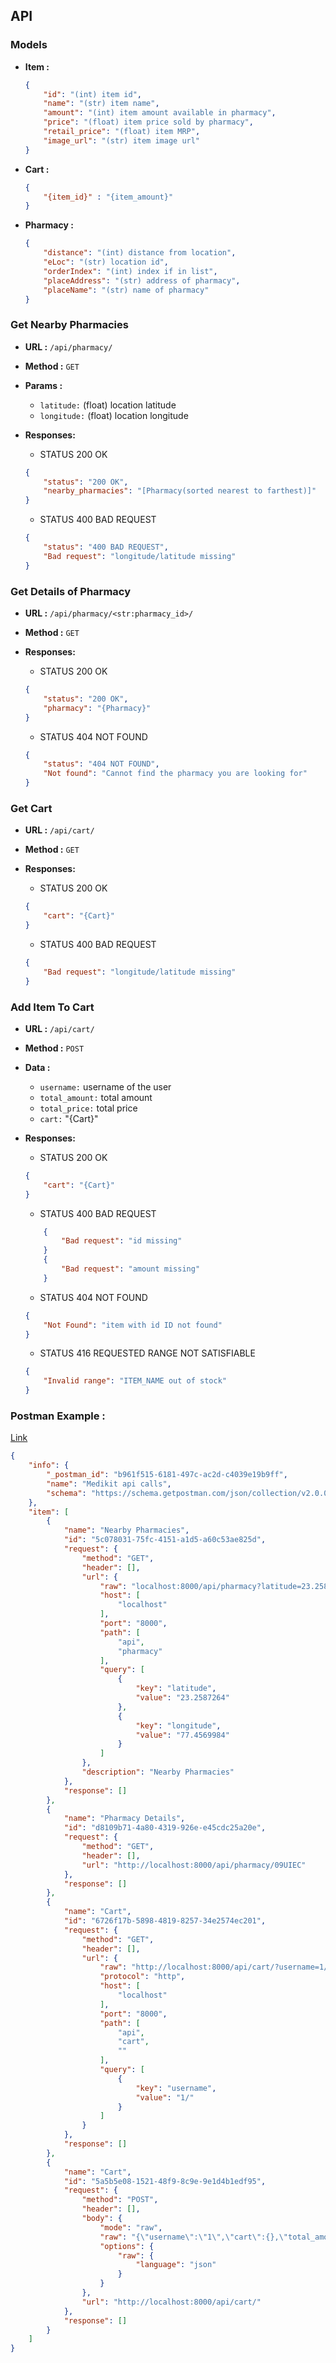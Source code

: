 ## API

### Models
-   **Item :**

    ```json
    {
    	"id": "(int) item id",
    	"name": "(str) item name",
    	"amount": "(int) item amount available in pharmacy",
    	"price": "(float) item price sold by pharmacy",
    	"retail_price": "(float) item MRP",
    	"image_url": "(str) item image url"
    }
    ```
    
-   **Cart :**

    ```json
    {
        "{item_id}" : "{item_amount}"
    }
    ```

-   **Pharmacy :**
    ```json
    {
    	"distance": "(int) distance from location",
    	"eLoc": "(str) location id",
    	"orderIndex": "(int) index if in list",
    	"placeAddress": "(str) address of pharmacy",
    	"placeName": "(str) name of pharmacy"
    }
    ```

### Get Nearby Pharmacies

-   **URL :** `/api/pharmacy/`

-   **Method :** `GET`

-   **Params :**

    -   `latitude:` (float) location latitude
    -   `longitude:` (float) location longitude

-   **Responses:**

    -   STATUS 200 OK

    ```json
    {
    	"status": "200 OK",
    	"nearby_pharmacies": "[Pharmacy(sorted nearest to farthest)]"
    }
    ```

    -   STATUS 400 BAD REQUEST

    ```json
    {
    	"status": "400 BAD REQUEST",
    	"Bad request": "longitude/latitude missing"
    }
    ```

### Get Details of Pharmacy

-   **URL :** `/api/pharmacy/<str:pharmacy_id>/`

-   **Method :** `GET`

-   **Responses:**

    -   STATUS 200 OK

    ```json
    {
    	"status": "200 OK",
    	"pharmacy": "{Pharmacy}"
    }
    ```

    -   STATUS 404 NOT FOUND

    ```json
    {
    	"status": "404 NOT FOUND",
    	"Not found": "Cannot find the pharmacy you are looking for"
    }
    ```

### Get Cart

-   **URL :** `/api/cart/`

-   **Method :** `GET`

-   **Responses:**

    -   STATUS 200 OK

    ```json
    {
    	"cart": "{Cart}"
    }
    ```

    -   STATUS 400 BAD REQUEST

    ```json
    {
    	"Bad request": "longitude/latitude missing"
    }
    ```

### Add Item To Cart

-   **URL :** `/api/cart/`

-   **Method :** `POST`

-   **Data :**

    -   `username:` username of the user
    -   `total_amount:` total amount
    -   `total_price:` total price
    -   `cart:` "{Cart}"

-   **Responses:**

    -   STATUS 200 OK

    ```json
    {
    	"cart": "{Cart}"
    }
    ```

    -   STATUS 400 BAD REQUEST

    ```json
    	{
    		"Bad request": "id missing"
    	}
    	{
    		"Bad request": "amount missing"
    	}
    ```

    -   STATUS 404 NOT FOUND

    ```json
    {
    	"Not Found": "item with id ID not found"
    }
    ```

    -   STATUS 416 REQUESTED RANGE NOT SATISFIABLE

    ```json
    {
    	"Invalid range": "ITEM_NAME out of stock"
    }
    ```

### Postman Example :

[Link](https://www.getpostman.com/collections/a34e4c67768d49335e69)

```json
{
    "info": {
        "_postman_id": "b961f515-6181-497c-ac2d-c4039e19b9ff",
        "name": "Medikit api calls",
        "schema": "https://schema.getpostman.com/json/collection/v2.0.0/collection.json"
    },
    "item": [
        {
            "name": "Nearby Pharmacies",
            "id": "5c078031-75fc-4151-a1d5-a60c53ae825d",
            "request": {
                "method": "GET",
                "header": [],
                "url": {
                    "raw": "localhost:8000/api/pharmacy?latitude=23.2587264&longitude=77.4569984",
                    "host": [
                        "localhost"
                    ],
                    "port": "8000",
                    "path": [
                        "api",
                        "pharmacy"
                    ],
                    "query": [
                        {
                            "key": "latitude",
                            "value": "23.2587264"
                        },
                        {
                            "key": "longitude",
                            "value": "77.4569984"
                        }
                    ]
                },
                "description": "Nearby Pharmacies"
            },
            "response": []
        },
        {
            "name": "Pharmacy Details",
            "id": "d8109b71-4a80-4319-926e-e45cdc25a20e",
            "request": {
                "method": "GET",
                "header": [],
                "url": "http://localhost:8000/api/pharmacy/09UIEC"
            },
            "response": []
        },
        {
            "name": "Cart",
            "id": "6726f17b-5898-4819-8257-34e2574ec201",
            "request": {
                "method": "GET",
                "header": [],
                "url": {
                    "raw": "http://localhost:8000/api/cart/?username=1/",
                    "protocol": "http",
                    "host": [
                        "localhost"
                    ],
                    "port": "8000",
                    "path": [
                        "api",
                        "cart",
                        ""
                    ],
                    "query": [
                        {
                            "key": "username",
                            "value": "1/"
                        }
                    ]
                }
            },
            "response": []
        },
        {
            "name": "Cart",
            "id": "5a5b5e08-1521-48f9-8c9e-9e1d4b1edf95",
            "request": {
                "method": "POST",
                "header": [],
                "body": {
                    "mode": "raw",
                    "raw": "{\"username\":\"1\",\"cart\":{},\"total_amount\":0,\"total_price\":0}",
                    "options": {
                        "raw": {
                            "language": "json"
                        }
                    }
                },
                "url": "http://localhost:8000/api/cart/"
            },
            "response": []
        }
    ]
}
```